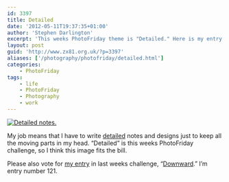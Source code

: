 ```yaml
---
id: 3397
title: Detailed
date: '2012-05-11T19:37:35+01:00'
author: 'Stephen Darlington'
excerpt: 'This weeks PhotoFriday theme is "Detailed." Here is my entry.'
layout: post
guid: 'http://www.zx81.org.uk/?p=3397'
aliases: ['/photography/photofriday/detailed.html']
categories:
    - PhotoFriday
tags:
    - life
    - PhotoFriday
    - Photography
    - work
---
```


[![Detailed notes.](https://i0.wp.com/farm9.staticflickr.com/8002/7177756164_4c334b498c.jpg?resize=500%2C500)](http://www.flickr.com/photos/stephendarlington/7177756164/ "Detailed notes. by stephendarlington, on Flickr")

My job means that I have to write [detailed](http://www.photofriday.com/archives/challenge/001186.php) notes and designs just to keep all the moving parts in my head. “Detailed” is this weeks PhotoFriday challenge, so I think this image fits the bill.

Please also vote for [my entry](/photography/photofriday/downward.html) in last weeks challenge, “[Downward](http://www.photofriday.com/linkviewer.php?id=1184).” I’m entry number 121.